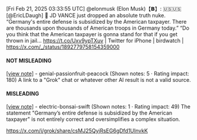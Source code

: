 [Fri Feb 21, 2025 03:33:55 UTC] @elonmusk (Elon Musk)【𝗕】: 🇺🇸🇺🇸 [@EricLDaugh] 🚨 JD VANCE just dropped an absolute truth nuke. “Germany's entire defense is subsidized by the American taxpayer. There are thousands upon thousands of American troops in Germany today.” “Do you think that the American taxpayer is gonna stand for that if you get thrown in jail… https://t.co/Uxv9ypTXuv | Twitter for iPhone | birdwatch | https://x.com/_/status/1892779758154359000

#### NOT MISLEADING

[[view note]](https://x.com/i/birdwatch/n/1892893908935360983) - genial-passionfruit-peacock (Shown notes: 5 · Rating impact: 180)
A link to a "Grok" chat or whatever other AI result is not a valid source.

#### MISLEADING

[[view note]](https://x.com/i/birdwatch/n/1892892561091514401) - electric-bonsai-swift (Shown notes: 1 · Rating impact: 49)
The statement "Germany’s entire defense is subsidized by the American taxpayer" is not entirely correct and oversimplifies a complex situation.

https://x.com/i/grok/share/csMJ25QyjRsEG6gDfd1UInvkK
